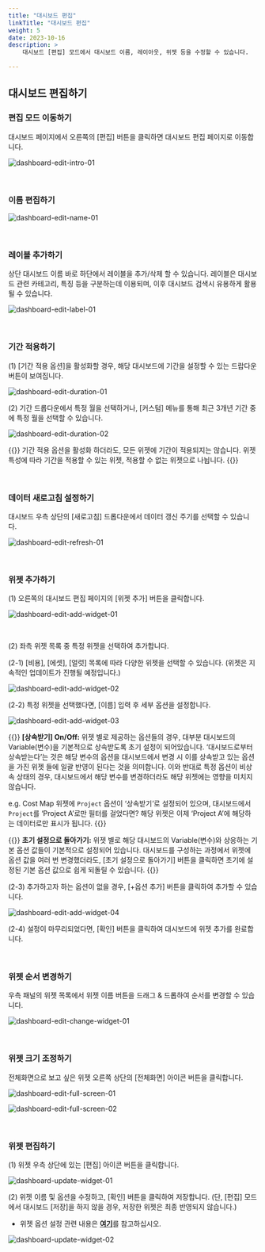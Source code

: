 ```yaml
---
title: "대시보드 편집"
linkTitle: "대시보드 편집"
weight: 5
date: 2023-10-16
description: >
    대시보드 [편집] 모드에서 대시보드 이름, 레이아웃, 위젯 등을 수정할 수 있습니다. 

---
```


## 대시보드 편집하기 

### 편집 모드 이동하기 

대시보드 페이지에서 오른쪽의 [편집] 버튼을 클릭하면 대시보드 편집 페이지로 이동합니다.

![dashboard-edit-intro-01](/ko/docs/guides/dashboards/dashboard-img/dashboard-edit-intro-01.png)

<br>

### 이름 편집하기

![dashboard-edit-name-01](/ko/docs/guides/dashboards/dashboard-img/dashboard-edit-name-01.png)

<br>

### 레이블 추가하기 

상단 대시보드 이름 바로 하단에서 레이블을 추가/삭제 할 수 있습니다. 레이블은 대시보드 관련 카테고리, 특징 등을 구분하는데 이용되며, 이후 대시보드 검색시 유용하게 활용될 수 있습니다. 

![dashboard-edit-label-01](/ko/docs/guides/dashboards/dashboard-img/dashboard-edit-label-01.png)

<br>

### 기간 적용하기 

(1) [기간 적용 옵션]을 활성화할 경우, 해당 대시보드에 기간을 설정할 수 있는 드랍다운 버튼이 보여집니다. 

![dashboard-edit-duration-01](/ko/docs/guides/dashboards/dashboard-img/dashboard-edit-duration-01.png)

(2) 기간 드롭다운에서 특정 월을 선택하거나, [커스텀] 메뉴를 통해 최근 3개년 기간 중에 특정 월을 선택할 수 있습니다. 

![dashboard-edit-duration-02](/ko/docs/guides/dashboards/dashboard-img/dashboard-edit-duration-02.png)

{{<alert>}}
기간 적용 옵션을 활성화 하더라도, 모든 위젯에 기간이 적용되지는 않습니다. 위젯 특성에 따라 기간을 적용할 수 있는 위젯, 적용할 수 없는 위젯으로 나뉩니다.
{{</alert>}}

<br>

### 데이터 새로고침 설정하기

대시보드 우측 상단의 [새로고침] 드롭다운에서 데이터 갱신 주기를 선택할 수 있습니다.  

![dashboard-edit-refresh-01](/ko/docs/guides/dashboards/dashboard-img/dashboard-edit-refresh-01.png)

<br>

### 위젯 추가하기

(1) 오른쪽의 대시보드 편집 페이지의 [위젯 추가] 버튼을 클릭합니다.

![dashboard-edit-add-widget-01](/ko/docs/guides/dashboards/dashboard-img/dashboard-edit-add-widget-01.png)

<br>

(2) 좌측 위젯 목록 중 특정 위젯을 선택하여 추가합니다. 

(2-1) [비용], [에셋], [얼럿] 목록에 따라 다양한 위젯을 선택할 수 있습니다. (위젯은 지속적인 업데이트가 진행될 예정입니다.)

![dashboard-edit-add-widget-02](/ko/docs/guides/dashboards/dashboard-img/dashboard-edit-add-widget-02.png)

(2-2) 특정 위젯을 선택했다면, [이름] 입력 후 세부 옵션을 설정합니다. 

![dashboard-edit-add-widget-03](/ko/docs/guides/dashboards/dashboard-img/dashboard-edit-add-widget-03.png)

{{<alert>}}
**[상속받기] On/Off:** 위젯 별로 제공하는 옵션들의 경우, 대부분 대시보드의 Variable(변수)을 기본적으로 상속받도록 초기 설정이 되어있습니다. ‘대시보드로부터 상속받는다’는 것은 해당 변수의 옵션을 대시보드에서 변경 시 이를 상속받고 있는 옵션을 가진 위젯 들에 일괄 반영이 된다는 것을 의미합니다. 이와 반대로 특정 옵션이 비상속 상태의 경우, 대시보드에서 해당 변수를 변경하더라도 해당 위젯에는 영향을 미치지 않습니다.

e.g. Cost Map 위젯에 `Project` 옵션이 ‘상속받기’로 설정되어 있으며, 대시보드에서 `Project`를 ‘Project A’로만 필터를 걸었다면? 해당 위젯은 이제 ‘Project A’에 해당하는 데이터로만 표시가 됩니다. 
{{</alert>}}

{{<alert>}}
**초기 설정으로 돌아가기:** 위젯 별로 해당 대시보드의 Variable(변수)와 상응하는 기본 옵션 값들이 기본적으로 설정되어 있습니다. 대시보드를 구성하는 과정에서 위젯에 옵션 값을 여러 번 변경했더라도, [초기 설정으로 돌아가기] 버튼을 클릭하면 초기에 설정된 기본 옵션 값으로 쉽게 되돌릴 수 있습니다. 
{{</alert>}}

(2-3) 추가하고자 하는 옵션이 없을 경우, [+옵션 추가] 버튼을 클릭하여 추가할 수 있습니다.

![dashboard-edit-add-widget-04](/ko/docs/guides/dashboards/dashboard-img/dashboard-edit-add-widget-04.png)

(2-4) 설정이 마무리되었다면, [확인] 버튼을 클릭하여 대시보드에 위젯 추가를 완료합니다.

<br>

### 위젯 순서 변경하기

우측 패널의 위젯 목록에서 위젯 이름 버튼을 드래그 & 드롭하여 순서를 변경할 수 있습니다.

![dashboard-edit-change-widget-01](/ko/docs/guides/dashboards/dashboard-img/dashboard-edit-change-widget-01.png)

<br>

### 위젯 크기 조정하기

전체화면으로 보고 싶은 위젯 오른쪽 상단의 [전체화면] 아이콘 버튼을 클릭합니다. 

![dashboard-edit-full-screen-01](/ko/docs/guides/dashboards/dashboard-img/dashboard-edit-full-screen-01.png)

![dashboard-edit-full-screen-02](/ko/docs/guides/dashboards/dashboard-img/dashboard-edit-full-screen-02.png)


<br>

### 위젯 편집하기

(1) 위젯 우측 상단에 있는 [편집] 아이콘 버튼을 클릭합니다.

![dashboard-update-widget-01](/ko/docs/guides/dashboards/dashboard-img/dashboard-update-widget-01.png)

(2) 위젯 이름 및 옵션을 수정하고, [확인] 버튼을 클릭하여 저장합니다. (단, [편집] 모드에서 대시보드 [저장]을 하지 않을 경우, 저장한 위젯은 최종 반영되지 않습니다.) 

- 위젯 옵션 설정 관련 내용은 [**여기**](/ko/docs/guides/dashboards/edit/#위젯-추가하기)를 참고하십시오. 

![dashboard-update-widget-02](/ko/docs/guides/dashboards/dashboard-img/dashboard-update-widget-02.png)
